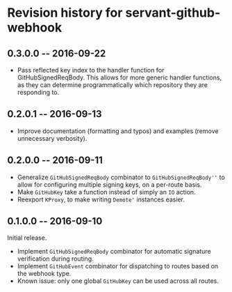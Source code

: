 # Revision history for servant-github-webhook

## 0.3.0.0  -- 2016-09-22

* Pass reflected key index to the handler function for GitHubSignedReqBody.
  This allows for more generic handler functions, as they can determine
  programmatically which repository they are responding to.

## 0.2.0.1  -- 2016-09-13

* Improve documentation (formatting and typos) and examples (remove unnecessary
  verbosity).

## 0.2.0.0  -- 2016-09-11

* Generalize `GitHubSignedReqBody` combinator to `GitHubSignedReqBody''` to
  allow for configuring multiple signing keys, on a per-route basis.
* Make `GitHubKey` take a function instead of simply an `IO` action.
* Reexport `KProxy`, to make writing `Demote'` instances easier.

## 0.1.0.0  -- 2016-09-10

Initial release.

* Implement `GitHubSignedReqBody` combinator for automatic signature
  verification during routing.
* Implement `GitHubEvent` combinator for dispatching to routes based on the
  webhook type.
* Known issue: only one global `GitHubKey` can be used across all routes.
